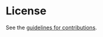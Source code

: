 # License

See the
[guidelines for contributions](https://github.com/hmntsharma/draft-hmntsharma-bmp-tcp-ao/blob/main/CONTRIBUTING.md).
